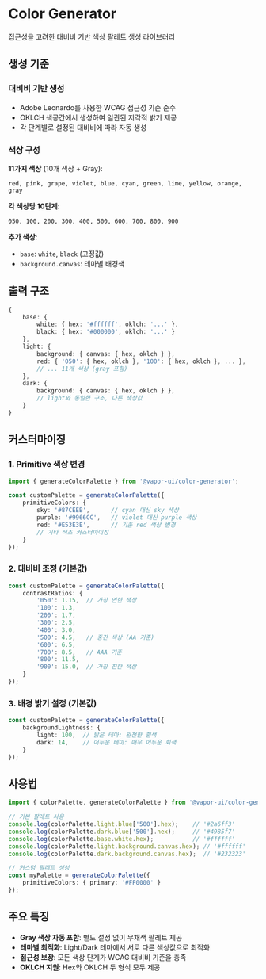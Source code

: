 # Color Generator

접근성을 고려한 대비비 기반 색상 팔레트 생성 라이브러리

## 생성 기준

### 대비비 기반 생성
- Adobe Leonardo를 사용한 WCAG 접근성 기준 준수
- OKLCH 색공간에서 생성하여 일관된 지각적 밝기 제공
- 각 단계별로 설정된 대비비에 따라 자동 생성

### 색상 구성
**11가지 색상** (10개 색상 + Gray):
```
red, pink, grape, violet, blue, cyan, green, lime, yellow, orange, gray
```

**각 색상당 10단계**:
```
050, 100, 200, 300, 400, 500, 600, 700, 800, 900
```

**추가 색상**:
- `base`: `white`, `black` (고정값)
- `background.canvas`: 테마별 배경색

## 출력 구조

```typescript
{
    base: {
        white: { hex: '#ffffff', oklch: '...' },
        black: { hex: '#000000', oklch: '...' }
    },
    light: {
        background: { canvas: { hex, oklch } },
        red: { '050': { hex, oklch }, '100': { hex, oklch }, ... },
        // ... 11개 색상 (gray 포함)
    },
    dark: {
        background: { canvas: { hex, oklch } },
        // light와 동일한 구조, 다른 색상값
    }
}
```

## 커스터마이징

### 1. Primitive 색상 변경
```typescript
import { generateColorPalette } from '@vapor-ui/color-generator';

const customPalette = generateColorPalette({
    primitiveColors: {
        sky: '#87CEEB',      // cyan 대신 sky 색상
        purple: '#9966CC',   // violet 대신 purple 색상
        red: '#E53E3E',      // 기존 red 색상 변경
        // 기타 색조 커스터마이징
    }
});
```

### 2. 대비비 조정 (기본값)
```typescript
const customPalette = generateColorPalette({
    contrastRatios: {
        '050': 1.15,  // 가장 연한 색상
        '100': 1.3,
        '200': 1.7,
        '300': 2.5,
        '400': 3.0,
        '500': 4.5,   // 중간 색상 (AA 기준)
        '600': 6.5,
        '700': 8.5,   // AAA 기준
        '800': 11.5,
        '900': 15.0,  // 가장 진한 색상
    }
});
```

### 3. 배경 밝기 설정 (기본값)
```typescript
const customPalette = generateColorPalette({
    backgroundLightness: {
        light: 100,  // 밝은 테마: 완전한 흰색
        dark: 14,    // 어두운 테마: 매우 어두운 회색
    }
});
```

## 사용법

```typescript
import { colorPalette, generateColorPalette } from '@vapor-ui/color-generator';

// 기본 팔레트 사용
console.log(colorPalette.light.blue['500'].hex);    // '#2a6ff3'
console.log(colorPalette.dark.blue['500'].hex);     // '#4985f7'
console.log(colorPalette.base.white.hex);           // '#ffffff'
console.log(colorPalette.light.background.canvas.hex); // '#ffffff'
console.log(colorPalette.dark.background.canvas.hex);  // '#232323'

// 커스텀 팔레트 생성
const myPalette = generateColorPalette({
    primitiveColors: { primary: '#FF0000' }
});
```

## 주요 특징

- **Gray 색상 자동 포함**: 별도 설정 없이 무채색 팔레트 제공
- **테마별 최적화**: Light/Dark 테마에서 서로 다른 색상값으로 최적화
- **접근성 보장**: 모든 색상 단계가 WCAG 대비비 기준을 충족
- **OKLCH 지원**: Hex와 OKLCH 두 형식 모두 제공
